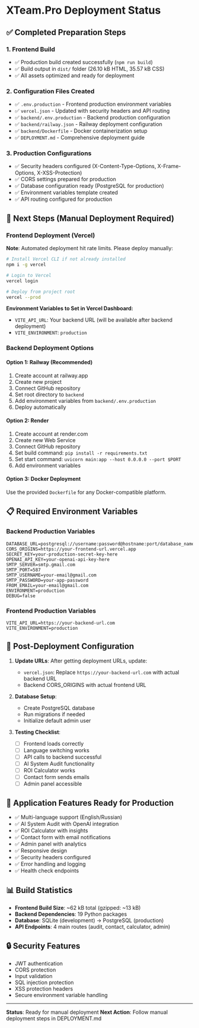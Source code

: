 # XTeam.Pro Deployment Status

## ✅ Completed Preparation Steps

### 1. Frontend Build
- ✅ Production build created successfully (`npm run build`)
- ✅ Build output in `dist/` folder (26.10 kB HTML, 35.57 kB CSS)
- ✅ All assets optimized and ready for deployment

### 2. Configuration Files Created
- ✅ `.env.production` - Frontend production environment variables
- ✅ `vercel.json` - Updated with security headers and API routing
- ✅ `backend/.env.production` - Backend production configuration
- ✅ `backend/railway.json` - Railway deployment configuration
- ✅ `backend/Dockerfile` - Docker containerization setup
- ✅ `DEPLOYMENT.md` - Comprehensive deployment guide

### 3. Production Configurations
- ✅ Security headers configured (X-Content-Type-Options, X-Frame-Options, X-XSS-Protection)
- ✅ CORS settings prepared for production
- ✅ Database configuration ready (PostgreSQL for production)
- ✅ Environment variables template created
- ✅ API routing configured for production

## 🔄 Next Steps (Manual Deployment Required)

### Frontend Deployment (Vercel)

**Note**: Automated deployment hit rate limits. Please deploy manually:

```bash
# Install Vercel CLI if not already installed
npm i -g vercel

# Login to Vercel
vercel login

# Deploy from project root
vercel --prod
```

**Environment Variables to Set in Vercel Dashboard:**
- `VITE_API_URL`: Your backend URL (will be available after backend deployment)
- `VITE_ENVIRONMENT`: `production`

### Backend Deployment Options

#### Option 1: Railway (Recommended)
1. Create account at railway.app
2. Create new project
3. Connect GitHub repository
4. Set root directory to `backend`
5. Add environment variables from `backend/.env.production`
6. Deploy automatically

#### Option 2: Render
1. Create account at render.com
2. Create new Web Service
3. Connect GitHub repository
4. Set build command: `pip install -r requirements.txt`
5. Set start command: `uvicorn main:app --host 0.0.0.0 --port $PORT`
6. Add environment variables

#### Option 3: Docker Deployment
Use the provided `Dockerfile` for any Docker-compatible platform.

## 📋 Required Environment Variables

### Backend Production Variables
```
DATABASE_URL=postgresql://username:password@hostname:port/database_name
CORS_ORIGINS=https://your-frontend-url.vercel.app
SECRET_KEY=your-production-secret-key-here
OPENAI_API_KEY=your-openai-api-key-here
SMTP_SERVER=smtp.gmail.com
SMTP_PORT=587
SMTP_USERNAME=your-email@gmail.com
SMTP_PASSWORD=your-app-password
FROM_EMAIL=your-email@gmail.com
ENVIRONMENT=production
DEBUG=false
```

### Frontend Production Variables
```
VITE_API_URL=https://your-backend-url.com
VITE_ENVIRONMENT=production
```

## 🔧 Post-Deployment Configuration

1. **Update URLs**: After getting deployment URLs, update:
   - `vercel.json`: Replace `https://your-backend-url.com` with actual backend URL
   - Backend CORS_ORIGINS with actual frontend URL

2. **Database Setup**: 
   - Create PostgreSQL database
   - Run migrations if needed
   - Initialize default admin user

3. **Testing Checklist**:
   - [ ] Frontend loads correctly
   - [ ] Language switching works
   - [ ] API calls to backend successful
   - [ ] AI System Audit functionality
   - [ ] ROI Calculator works
   - [ ] Contact form sends emails
   - [ ] Admin panel accessible

## 🚀 Application Features Ready for Production

- ✅ Multi-language support (English/Russian)
- ✅ AI System Audit with OpenAI integration
- ✅ ROI Calculator with insights
- ✅ Contact form with email notifications
- ✅ Admin panel with analytics
- ✅ Responsive design
- ✅ Security headers configured
- ✅ Error handling and logging
- ✅ Health check endpoints

## 📊 Build Statistics

- **Frontend Build Size**: ~62 kB total (gzipped: ~13 kB)
- **Backend Dependencies**: 19 Python packages
- **Database**: SQLite (development) → PostgreSQL (production)
- **API Endpoints**: 4 main routes (audit, contact, calculator, admin)

## 🔒 Security Features

- JWT authentication
- CORS protection
- Input validation
- SQL injection protection
- XSS protection headers
- Secure environment variable handling

---

**Status**: Ready for manual deployment
**Next Action**: Follow manual deployment steps in DEPLOYMENT.md